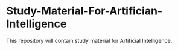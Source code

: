 # Study-Material-For-Artifician-Intelligence
This repository will contain study material for Artificial Intelligence.
